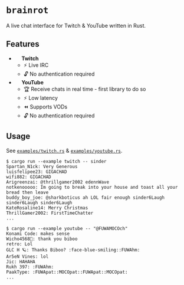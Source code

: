 # `brainrot`
A live chat interface for Twitch & YouTube written in Rust.

## Features
- <img src="https://upload.wikimedia.org/wikipedia/commons/d/d3/Twitch_Glitch_Logo_Purple.svg" width="14" /> **Twitch**
	* ⚡ Live IRC
	* 🔓 No authentication required
- <img src="https://www.youtube.com/favicon.ico" width="14" /> **YouTube**
	* 🏆 Receive chats in real time - first library to do so
	* ⚡ Low latency
	* ⏪ Supports VODs
	* 🔓 No authentication required

## Usage
See [`examples/twitch.rs`](https://github.com/vitri-ent/brainrot/blob/main/examples/twitch.rs) & [`examples/youtube.rs`](https://github.com/vitri-ent/brainrot/blob/main/examples/youtube.rs).

```shell
$ cargo run --example twitch -- sinder
Spartan_N1ck: Very Generous
luisfelipee23: GIGACHAD
wifi882: GIGACHAD
Arigreenzai: @thrillgamer2002 edennWave
notkenooooo: Im going to break into your house and toast all your bread then leave
buddy_boy_joe: @sharkboticus ah LOL fair enough sinder6Laugh sinder6Laugh sinder6Laugh
KateRosaline14: Merry Christmas
ThrillGamer2002: FirstTimeChatter
...

$ cargo run --example youtube -- "@FUWAMOCOch"
Konami Code: makes sense
Wicho4568🐾: thank you biboo
retro: Lol
GLC H 🪐: Thanks Biboo? :face-blue-smiling::FUWAhm:
Ar5eN Vines: lol
Jic: HAHAHA
Rukh 397: :FUWAhm:
PaakType: :FUWApat::MOCOpat::FUWApat::MOCOpat:
...
```
